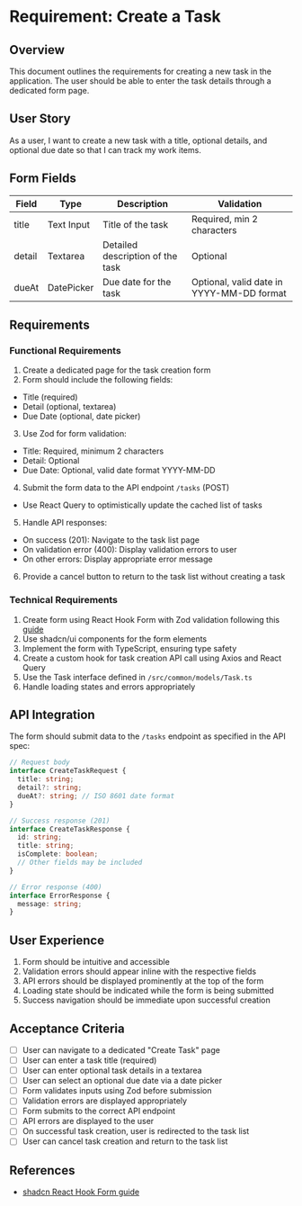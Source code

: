 # Requirement: Create a Task

## Overview

This document outlines the requirements for creating a new task in the application. The user should be able to enter the task details through a dedicated form page.

## User Story

As a user, I want to create a new task with a title, optional details, and optional due date so that I can track my work items.

## Form Fields

| Field  | Type       | Description                      | Validation                                |
| ------ | ---------- | -------------------------------- | ----------------------------------------- |
| title  | Text Input | Title of the task                | Required, min 2 characters                |
| detail | Textarea   | Detailed description of the task | Optional                                  |
| dueAt  | DatePicker | Due date for the task            | Optional, valid date in YYYY-MM-DD format |

## Requirements

### Functional Requirements

1. Create a dedicated page for the task creation form
2. Form should include the following fields:

- Title (required)
- Detail (optional, textarea)
- Due Date (optional, date picker)

3. Use Zod for form validation:

- Title: Required, minimum 2 characters
- Detail: Optional
- Due Date: Optional, valid date format YYYY-MM-DD

4. Submit the form data to the API endpoint `/tasks` (POST)

- Use React Query to optimistically update the cached list of tasks

5. Handle API responses:

- On success (201): Navigate to the task list page
- On validation error (400): Display validation errors to user
- On other errors: Display appropriate error message

6. Provide a cancel button to return to the task list without creating a task

### Technical Requirements

1. Create form using React Hook Form with Zod validation following this [guide](https://ui.shadcn.com/docs/components/form)
2. Use shadcn/ui components for the form elements
3. Implement the form with TypeScript, ensuring type safety
4. Create a custom hook for task creation API call using Axios and React Query
5. Use the Task interface defined in `/src/common/models/Task.ts`
6. Handle loading states and errors appropriately

## API Integration

The form should submit data to the `/tasks` endpoint as specified in the API spec:

```typescript
// Request body
interface CreateTaskRequest {
  title: string;
  detail?: string;
  dueAt?: string; // ISO 8601 date format
}

// Success response (201)
interface CreateTaskResponse {
  id: string;
  title: string;
  isComplete: boolean;
  // Other fields may be included
}

// Error response (400)
interface ErrorResponse {
  message: string;
}
```

## User Experience

1. Form should be intuitive and accessible
2. Validation errors should appear inline with the respective fields
3. API errors should be displayed prominently at the top of the form
4. Loading state should be indicated while the form is being submitted
5. Success navigation should be immediate upon successful creation

## Acceptance Criteria

- [ ] User can navigate to a dedicated "Create Task" page
- [ ] User can enter a task title (required)
- [ ] User can enter optional task details in a textarea
- [ ] User can select an optional due date via a date picker
- [ ] Form validates inputs using Zod before submission
- [ ] Validation errors are displayed appropriately
- [ ] Form submits to the correct API endpoint
- [ ] API errors are displayed to the user
- [ ] On successful task creation, user is redirected to the task list
- [ ] User can cancel task creation and return to the task list

## References

- [shadcn React Hook Form guide](https://ui.shadcn.com/docs/components/form)
